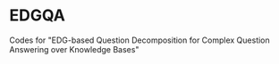 # EDGQA
Codes for "EDG-based Question Decomposition for Complex Question Answering over Knowledge Bases"
